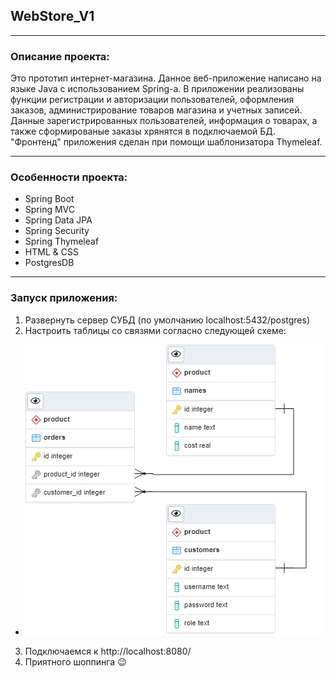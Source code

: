 ## WebStore_V1
***
### Описание проекта:
Это прототип интернет-магазина. Данное веб-приложение написано на языке Java с использованием Spring-а.
В приложении реализованы функции регистрации и авторизации пользователей, оформления заказов, администрирование товаров магазина и учетных записей.
Данные зарегистрированных пользователей, информация о товарах, а также сформированые заказы хрянятся в подключаемой БД. 
"Фронтенд" приложения сделан при помощи шаблонизатора Thymeleaf.
***
### Особенности проекта:
- Spring Boot
- Spring MVC
- Spring Data JPA
- Spring Security
- Spring Thymeleaf
- HTML & CSS
- PostgresDB 
***
### Запуск приложения:
1. Развернуть сервер СУБД (по умолчанию localhost:5432/postgres)
2. Настроить таблицы со связями согласно следующей схеме:
* ![Текст с описанием картинки](/database.png)
3. Подключаемся к http://localhost:8080/
4. Приятного шоппинга :wink:
